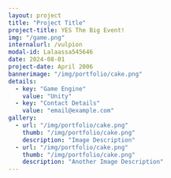 ```yaml
---
layout: project
title: "Project Title"
project-title: YES The Big Event!
img: "/game.png"
internalurl: /vulpion
modal-id: Lalaassa545646
date: 2024-08-01
project-date: April 2006
bannerimage: "/img/portfolio/cake.png"
details:
  - key: "Game Engine"
    value: "Unity"
  - key: "Contact Details"
    value: "email@example.com"
gallery:
  - url: "/img/portfolio/cake.png"
    thumb: "/img/portfolio/cake.png"
    description: "Image Description"
  - url: "/img/portfolio/cake.png"
    thumb: "/img/portfolio/cake.png"
    description: "Another Image Description"
---
```


